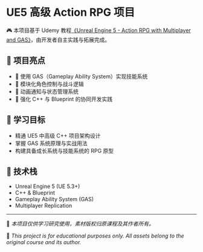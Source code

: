 # UE5 高级 Action RPG 项目

🎮 本项目基于 Udemy 教程[《Unreal Engine 5 - Action RPG with Multiplayer and GAS》](https://www.udemy.com/course/unreal-engine-5-advanced-action-rpg/?couponCode=CP130525)，由开发者自主实践与拓展完成。  

## 📌 项目亮点

- 🔹 使用 GAS（Gameplay Ability System）实现技能系统
- 🔹 模块化角色控制与战斗逻辑
- 🔹 动画通知与状态管理系统
- 🔹 强化 C++ 与 Blueprint 的协同开发实践

## 🎯 学习目标

- 精通 UE5 中高级 C++ 项目架构设计  
- 掌握 GAS 系统原理与实战用法  
- 构建具备成长系统与技能系统的 RPG 原型  

## 🚀 技术栈

- Unreal Engine 5 (UE 5.3+)
- C++ & Blueprint
- Gameplay Ability System (GAS)
- Multiplayer Replication

---

📌 *本项目仅供学习研究使用，素材版权归原课程及其作者所有。*

📌 *This project is for educational purposes only. All assets belong to the original course and its author.*
